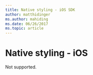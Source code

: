 ```yaml
---
title: Native styling - iOS SDK
author: matthidinger
ms.author: mahiding
ms.date: 06/26/2017
ms.topic: article
---
```


# Native styling - iOS

Not supported.